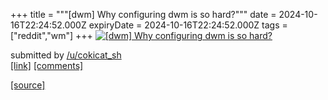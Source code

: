 +++
title = """[dwm] Why configuring dwm is so hard?"""
date = 2024-10-16T22:24:52.000Z
expiryDate = 2024-10-16T22:24:52.000Z
tags = ["reddit","wm"]
+++
[![[dwm] Why configuring dwm is so hard?](https://b.thumbs.redditmedia.com/zc29okumX60bgAPAhqesQjONYaF46lqNx8QEUtCy4sw.jpg "[dwm] Why configuring dwm is so hard?")](https://www.reddit.com/r/unixporn/comments/1g5bv7g/dwm_why_configuring_dwm_is_so_hard/)

submitted by [/u/cokicat\_sh](https://www.reddit.com/user/cokicat_sh)  
[\[link\]](https://www.reddit.com/gallery/1g5bv7g) [\[comments\]](https://www.reddit.com/r/unixporn/comments/1g5bv7g/dwm_why_configuring_dwm_is_so_hard/)

[[source]](https://www.reddit.com/r/unixporn/comments/1g5bv7g/dwm_why_configuring_dwm_is_so_hard/)
